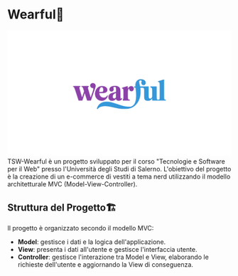 # Wearful👕
![logo Wearful](./src/main/webapp/img/wide_logo.png)
TSW-Wearful è un progetto sviluppato per il corso "Tecnologie e Software per il Web" presso l'Università degli Studi di Salerno. L'obiettivo del progetto è la creazione di un e-commerce di vestiti a tema nerd utilizzando il modello architetturale MVC (Model-View-Controller).

## Struttura del Progetto🏗️
Il progetto è organizzato secondo il modello MVC:
- **Model**: gestisce i dati e la logica dell'applicazione.
- **View**: presenta i dati all'utente e gestisce l'interfaccia utente.
- **Controller**: gestisce l'interazione tra Model e View, elaborando le richieste dell'utente e aggiornando la View di conseguenza.
